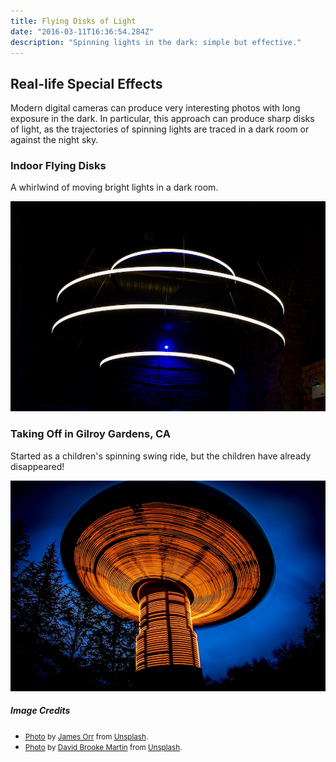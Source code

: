 ```yaml
---
title: Flying Disks of Light
date: "2016-03-11T16:36:54.284Z"
description: "Spinning lights in the dark: simple but effective."
---
```


## Real-life Special Effects

Modern digital cameras can produce very interesting photos with long exposure in the dark.
In particular, this approach can produce sharp disks of light, as the trajectories of
spinning lights are traced in a dark room or against the night sky.

### Indoor Flying Disks

A whirlwind of moving bright lights in a dark room. 

![circular light paths](./indoor-disks.jpg)

### Taking Off in Gilroy Gardens, CA

Started as a children's spinning swing ride, but the children have already disappeared! 

![spinning swing ride](./outdoor-disks.jpg)

##### Image Credits

- <small>[Photo](https://unsplash.com/photos/Tij5HRslPBY) by [James Orr](https://unsplash.com/@orrbarone) from [Unsplash](https://unsplash.com/).</small>
- <small>[Photo](https://unsplash.com/photos/W3UADWjdnVc) by [David Brooke Martin](https://unsplash.com/@dbmartin00) from [Unsplash](https://unsplash.com/).</small>
